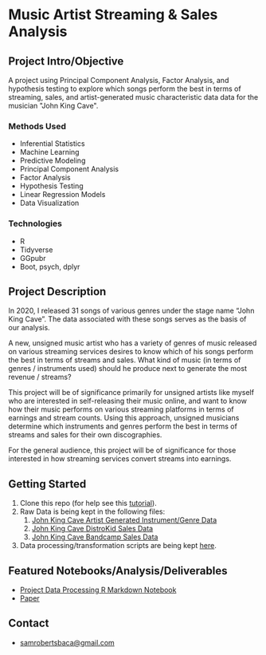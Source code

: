 # Music Artist Streaming & Sales Analysis

## Project Intro/Objective

A project using Principal Component Analysis, Factor Analysis, and hypothesis testing to explore which songs perform the best in terms of streaming, sales, and artist-generated music characteristic data data for the musician "John King Cave".

### Methods Used
* Inferential Statistics
* Machine Learning
* Predictive Modeling
* Principal Component Analysis
* Factor Analysis
* Hypothesis Testing
* Linear Regression Models
* Data Visualization

### Technologies
* R
* Tidyverse
* GGpubr
* Boot, psych, dplyr

## Project Description

In 2020, I released 31 songs of various genres under the stage name “John King Cave”. The data associated with these songs serves as the basis of our analysis.

A new, unsigned music artist who has a variety of genres of music released on various streaming services desires to know which of his songs perform the best in terms of streams and sales. What kind of music (in terms of genres / instruments used) should he produce next to generate the most revenue / streams?

This project will be of significance primarily for unsigned artists like myself who are interested in self-releasing their music online, and want to know how their music performs on various streaming platforms in terms of earnings and stream counts. Using this approach, unsigned musicians determine which instruments and genres perform the best in terms of streams and sales for their own discographies.

For the general audience, this project will be of significance for those interested in how streaming services convert streams into earnings.

## Getting Started

1. Clone this repo (for help see this [tutorial](https://help.github.com/articles/cloning-a-repository/)).
2. Raw Data is being kept in the following files:
    1. [John King Cave Artist Generated Instrument/Genre Data](https://github.com/samrobertsbaca/music_artist_streaming_sales_analysis/blob/main/JKC_Data.csv)
    2. [John King Cave DistroKid Sales Data](https://github.com/samrobertsbaca/music_artist_streaming_sales_analysis/blob/main/DistroKid_JohnKingCave.csv)
    3. [John King Cave Bandcamp Sales Data](https://github.com/samrobertsbaca/music_artist_streaming_sales_analysis/blob/main/JKC_BandcampSales.csv)
3. Data processing/transformation scripts are being kept [here](https://github.com/samrobertsbaca/music_artist_streaming_sales_analysis/blob/main/Music_Streaming_Sales_Analysis.Rmd).

## Featured Notebooks/Analysis/Deliverables
* [Project Data Processing R Markdown Notebook](https://github.com/samrobertsbaca/music_artist_streaming_sales_analysis/blob/main/Music_Streaming_Sales_Analysis.Rmd)
* [Paper](https://github.com/samrobertsbaca/music_artist_streaming_sales_analysis/blob/main/Analysis_of_Unsigned_Artist_Streaming_%26_Sales_Data.pdf)

## Contact
* [samrobertsbaca@gmail.com](mailto:samrobertsbaca@gmail.com)
